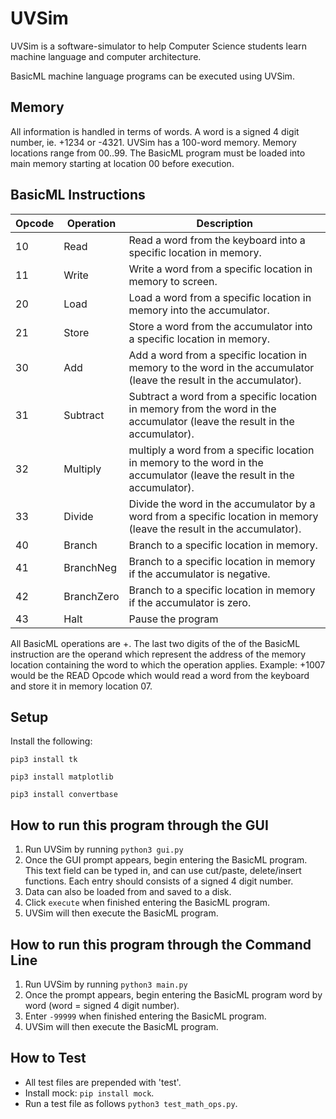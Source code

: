 # UVSim
UVSim is a software-simulator to help Computer Science students learn machine language and computer architecture.

BasicML machine language programs can be executed using UVSim.

## Memory
All information is handled in terms of words. A word is a signed 4 digit number, ie. +1234 or -4321. UVSim has a 100-word memory. Memory locations range from 00..99. The BasicML program must be loaded into main memory starting at location 00 before execution.

## BasicML Instructions

| Opcode     | Operation | Description |
| ----------- | ----------- |----------- |
| 10 | Read | Read a word from the keyboard into a specific location in memory. |
| 11 | Write | Write a word from a specific location in memory to screen. |
| 20 | Load |Load a word from a specific location in memory into the accumulator. |
| 21 | Store |Store a word from the accumulator into a specific location in memory. |
| 30 | Add |Add a word from a specific location in memory to the word in the accumulator (leave the result in the accumulator). |
| 31 | Subtract | Subtract a word from a specific location in memory from the word in the accumulator (leave the result in the accumulator). |
| 32 | Multiply | multiply a word from a specific location in memory to the word in the accumulator (leave the result in the accumulator). |
| 33 | Divide | Divide the word in the accumulator by a word from a specific location in memory (leave the result in the accumulator). |
| 40 | Branch | Branch to a specific location in memory. |
| 41 | BranchNeg | Branch to a specific location in memory if the accumulator is negative. |
| 42 | BranchZero | Branch to a specific location in memory if the accumulator is zero. |
| 43 | Halt | Pause the program |

All BasicML operations are +. The last two digits of the of the BasicML instruction are the operand which represent the address of the memory location containing the word to which the operation applies.
Example: +1007 would be the READ Opcode which would read a word from the keyboard and store it in memory location 07.

## Setup
Install the following:

`pip3 install tk`

`pip3 install matplotlib`

`pip3 install convertbase`


## How to run this program through the GUI
1. Run UVSim by running `python3 gui.py`
2. Once the GUI prompt appears, begin entering the BasicML program. This text field can be typed in, and can use cut/paste, delete/insert functions. Each entry should consists of a signed 4 digit number. 
3. Data can also be loaded from and saved to a disk.
4. Click `execute` when finished entering the BasicML program.
5. UVSim will then execute the BasicML program.

## How to run this program through the Command Line
1. Run UVSim by running `python3 main.py`
2. Once the prompt appears, begin entering the BasicML program word by word (word = signed 4 digit number).
3. Enter `-99999` when finished entering the BasicML program.
4. UVSim will then execute the BasicML program.

## How to Test
- All test files are prepended with 'test'.
- Install mock: `pip install mock`.
- Run a test file as follows `python3 test_math_ops.py`.

